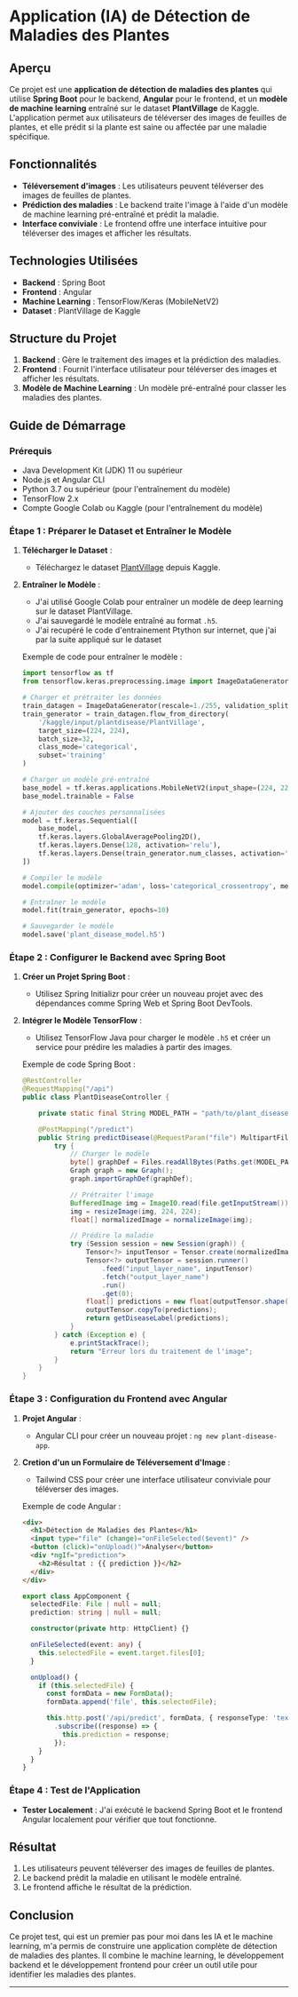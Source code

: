 # Application (IA) de Détection de Maladies des Plantes

## Aperçu
Ce projet est une **application de détection de maladies des plantes** qui utilise **Spring Boot** pour le backend, **Angular** pour le frontend, et un **modèle de machine learning** entraîné sur le dataset **PlantVillage** de Kaggle. L'application permet aux utilisateurs de téléverser des images de feuilles de plantes, et elle prédit si la plante est saine ou affectée par une maladie spécifique.

## Fonctionnalités
- **Téléversement d'images** : Les utilisateurs peuvent téléverser des images de feuilles de plantes.
- **Prédiction des maladies** : Le backend traite l'image à l'aide d'un modèle de machine learning pré-entraîné et prédit la maladie.
- **Interface conviviale** : Le frontend offre une interface intuitive pour téléverser des images et afficher les résultats.

## Technologies Utilisées
- **Backend** : Spring Boot
- **Frontend** : Angular
- **Machine Learning** : TensorFlow/Keras (MobileNetV2)
- **Dataset** : PlantVillage de Kaggle

## Structure du Projet
1. **Backend** : Gère le traitement des images et la prédiction des maladies.
2. **Frontend** : Fournit l'interface utilisateur pour téléverser des images et afficher les résultats.
3. **Modèle de Machine Learning** : Un modèle pré-entraîné pour classer les maladies des plantes.

## Guide de Démarrage

### Prérequis
- Java Development Kit (JDK) 11 ou supérieur
- Node.js et Angular CLI
- Python 3.7 ou supérieur (pour l'entraînement du modèle)
- TensorFlow 2.x
- Compte Google Colab ou Kaggle (pour l'entraînement du modèle)

### Étape 1 : Préparer le Dataset et Entraîner le Modèle
1. **Télécharger le Dataset** :
   - Téléchargez le dataset [PlantVillage](https://www.kaggle.com/datasets/emmarex/plantdisease) depuis Kaggle.

2. **Entraîner le Modèle** :
   - J'ai utilisé Google Colab pour entraîner un modèle de deep learning sur le dataset PlantVillage.
   - J'ai sauvegardé le modèle entraîné au format `.h5`.
   - J'ai recupéré le code d'entrainement Ptython sur internet, que j'ai par la suite appliqué sur le dataset

   Exemple de code pour entraîner le modèle :
   ```python
   import tensorflow as tf
   from tensorflow.keras.preprocessing.image import ImageDataGenerator

   # Charger et prétraiter les données
   train_datagen = ImageDataGenerator(rescale=1./255, validation_split=0.2)
   train_generator = train_datagen.flow_from_directory(
       '/kaggle/input/plantdisease/PlantVillage',
       target_size=(224, 224),
       batch_size=32,
       class_mode='categorical',
       subset='training'
   )

   # Charger un modèle pré-entraîné
   base_model = tf.keras.applications.MobileNetV2(input_shape=(224, 224, 3), include_top=False, weights='imagenet')
   base_model.trainable = False

   # Ajouter des couches personnalisées
   model = tf.keras.Sequential([
       base_model,
       tf.keras.layers.GlobalAveragePooling2D(),
       tf.keras.layers.Dense(128, activation='relu'),
       tf.keras.layers.Dense(train_generator.num_classes, activation='softmax')
   ])

   # Compiler le modèle
   model.compile(optimizer='adam', loss='categorical_crossentropy', metrics=['accuracy'])

   # Entraîner le modèle
   model.fit(train_generator, epochs=10)

   # Sauvegarder le modèle
   model.save('plant_disease_model.h5')
   ```

### Étape 2 : Configurer le Backend avec Spring Boot
1. **Créer un Projet Spring Boot** :
   - Utilisez Spring Initializr pour créer un nouveau projet avec des dépendances comme Spring Web et Spring Boot DevTools.

2. **Intégrer le Modèle TensorFlow** :
   - Utilisez TensorFlow Java pour charger le modèle `.h5` et créer un service pour prédire les maladies à partir des images.

   Exemple de code Spring Boot :
   ```java
   @RestController
   @RequestMapping("/api")
   public class PlantDiseaseController {

       private static final String MODEL_PATH = "path/to/plant_disease_model.h5";

       @PostMapping("/predict")
       public String predictDisease(@RequestParam("file") MultipartFile file) {
           try {
               // Charger le modèle
               byte[] graphDef = Files.readAllBytes(Paths.get(MODEL_PATH));
               Graph graph = new Graph();
               graph.importGraphDef(graphDef);

               // Prétraiter l'image
               BufferedImage img = ImageIO.read(file.getInputStream());
               img = resizeImage(img, 224, 224);
               float[] normalizedImage = normalizeImage(img);

               // Prédire la maladie
               try (Session session = new Session(graph)) {
                   Tensor<?> inputTensor = Tensor.create(normalizedImage);
                   Tensor<?> outputTensor = session.runner()
                       .feed("input_layer_name", inputTensor)
                       .fetch("output_layer_name")
                       .run()
                       .get(0);
                   float[] predictions = new float[outputTensor.shape()[1]];
                   outputTensor.copyTo(predictions);
                   return getDiseaseLabel(predictions);
               }
           } catch (Exception e) {
               e.printStackTrace();
               return "Erreur lors du traitement de l'image";
           }
       }
   }
   ```

### Étape 3 : Configuration du Frontend avec Angular
1. **Projet Angular** :
   - Angular CLI pour créer un nouveau projet : `ng new plant-disease-app`.

2. **Cretion d'un un Formulaire de Téléversement d'Image** :
   - Tailwind CSS pour créer une interface utilisateur conviviale pour téléverser des images.

   Exemple de code Angular :
   ```html
   <div>
     <h1>Détection de Maladies des Plantes</h1>
     <input type="file" (change)="onFileSelected($event)" />
     <button (click)="onUpload()">Analyser</button>
     <div *ngIf="prediction">
       <h2>Résultat : {{ prediction }}</h2>
     </div>
   </div>
   ```

   ```typescript
   export class AppComponent {
     selectedFile: File | null = null;
     prediction: string | null = null;

     constructor(private http: HttpClient) {}

     onFileSelected(event: any) {
       this.selectedFile = event.target.files[0];
     }

     onUpload() {
       if (this.selectedFile) {
         const formData = new FormData();
         formData.append('file', this.selectedFile);

         this.http.post('/api/predict', formData, { responseType: 'text' })
           .subscribe((response) => {
             this.prediction = response;
           });
       }
     }
   }
   ```

### Étape 4 : Test de l'Application
- **Tester Localement** : J'ai exécuté le backend Spring Boot et le frontend Angular localement pour vérifier que tout fonctionne.

## Résultat
1. Les utilisateurs peuvent téléverser des images de feuilles de plantes.
2. Le backend prédit la maladie en utilisant le modèle entraîné.
3. Le frontend affiche le résultat de la prédiction.

## Conclusion
Ce projet test, qui est un premier pas pour moi dans les IA et le machine learning,  m'a permis de construire une application complète de détection de maladies des plantes. Il combine le machine learning, le développement backend et le développement frontend pour créer un outil utile pour identifier les maladies des plantes.


---
